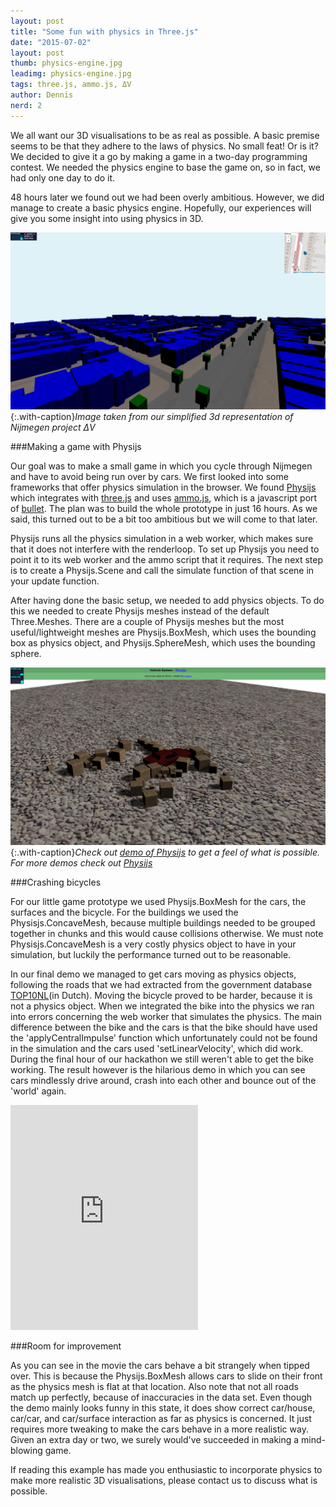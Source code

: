 ```yaml
---
layout: post
title: "Some fun with physics in Three.js"
date: "2015-07-02"
layout: post
thumb: physics-engine.jpg
leadimg: physics-engine.jpg
tags: three.js, ammo.js, ΔV
author: Dennis
nerd: 2
---
```


We all want our 3D visualisations to be as real as possible. A basic premise seems to be that they adhere to the laws of physics. No small feat! Or is it? We decided to give it a go by making a game in a two-day programming contest. We needed the physics engine to base the game on, so in fact, we had only one day to do it. 

48 hours later we found out we had been overly ambitious. However, we did manage to create a basic physics engine. Hopefully, our experiences will give you some insight into using physics in 3D. 

![ΔV](/img/blog/physics-dv.png){:.with-caption}*Image taken from our simplified 3d representation of Nijmegen project ΔV*

###Making a game with Physijs

Our goal was to make a small game in which you cycle through Nijmegen and have to avoid being run over by cars.
We first looked into some frameworks that offer physics simulation in the browser. We found [Physijs] which integrates with [three.js] and uses [ammo.js], which is a javascript port of [bullet]. The plan was to build the whole prototype in just 16 hours. As we said, this turned out to be a bit too ambitious but we will come to that later.

Physijs runs all the physics simulation in a web worker, which makes sure that it does not interfere with the renderloop. To set up Physijs you need to point it to its web worker and the ammo script that it requires.
The next step is to create a Physijs.Scene and call the simulate function of that scene in your update function.

After having done the basic setup, we needed to add physics objects. To do this we needed to create Physijs meshes instead of the default Three.Meshes. There are a couple of Physijs meshes but the most useful/lightweight meshes are Physijs.BoxMesh, which uses the bounding box as physics object, and Physijs.SphereMesh, which uses the bounding sphere.

![Physijs demo](/img/blog/physics-physijs-demo.png){:.with-caption}*Check out [demo of Physijs] to get a feel of what is possible. For more demos check out [Physijs]*

###Crashing bicycles

For our little game prototype we used Physijs.BoxMesh for the cars, the surfaces and the bicycle. For the buildings we used the Physisjs.ConcaveMesh, because multiple buildings needed to be grouped together in chunks and this would cause collisions otherwise. We must note Physisjs.ConcaveMesh is a very costly physics object to have in your simulation, but luckily the performance turned out to be reasonable.

In our final demo we managed to get cars moving as physics objects, following the roads that we had extracted from the government database [TOP10NL](in Dutch). Moving the bicycle proved to be harder, because it is not a physics object. When we integrated the bike into the physics we ran into errors concerning the web worker that simulates the physics. The main difference between the bike and the cars is that the bike should have used the 'applyCentralImpulse' function which unfortunately could not be found in the simulation and the cars used 'setLinearVelocity', which did work. During the final hour of our hackathon we still weren't able to get the bike working. The result however is the hilarious demo in which you can see cars mindlessly drive around, crash into each other and bounce out of the 'world' again.

<iframe src="https://player.vimeo.com/video/133123676" height="360" frameborder="0" webkitallowfullscreen mozallowfullscreen allowfullscreen></iframe>

###Room for improvement

As you can see in the movie the cars behave a bit strangely when tipped over. This is because the Physijs.BoxMesh allows cars to slide on their front as the physics mesh is flat at that location. Also note that not all roads match up perfectly, because of inaccuracies in the data set. Even though the demo mainly looks funny in this state, it does show correct car/house, car/car, and car/surface interaction as far as physics is concerned. It just requires more tweaking to make the cars behave in a more realistic way. Given an extra day or two, we surely would've succeeded in making a mind-blowing game. 

If reading this example has made you enthusiastic to incorporate physics to make more realistic 3D visualisations, please contact us to discuss what is possible. 

[demo of Physijs]: http://chandlerprall.github.io/Physijs/examples/vehicle.html/
[Physijs]: http://chandlerprall.github.io/Physijs/
[three.js]: http://threejs.org/
[ammo.js]: https://github.com/kripken/ammo.js/
[bullet]: http://bulletphysics.org/wordpress/
[TOP10NL]: http://www.kadaster.nl/web/artikel/producten/TOP10NL.htm
